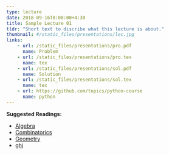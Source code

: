 ```yaml
---
type: lecture
date: 2018-09-16T8:00:00+4:30
title: Sample Lecture 01
tldr: "Short text to discribe what this lecture is about."
thumbnail: #/static_files/presentations/lec.jpg
links: 
    - url: /static_files/presentations/pro.pdf
      name: Problem
    - url: /static_files/presentations/pro.tex
      name: tex
    - url: /static_files/presentations/sol.pdf
      name: Solution
    - url: /static_files/presentations/sol.tex
      name: tex
    - url: https://github.com/topics/python-course
      name: python
---
```

**Suggested Readings:**
- [Algebra](https://jpsaha.github.io/MOTP/algebra/)
- [Combinatorics](https://jpsaha.github.io/MOTP/combinatorics/)
- [Geometry](https://jpsaha.github.io/MOTP/geometry/)
- [ghj](..//static_files/presentations/ghj.pdf)
